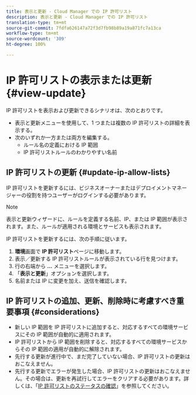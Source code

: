 ```yaml
---
title: 表示と更新 - Cloud Manager での IP 許可リスト
description: 表示と更新 - Cloud Manager での IP 許可リスト
translation-type: tm+mt
source-git-commit: 7fdfa626147a72f3d7fb98b89a19a871fc7a13ca
workflow-type: tm+mt
source-wordcount: '309'
ht-degree: 100%

---
```



# IP 許可リストの表示または更新 {#view-update}

IP 許可リストを表示および更新できるシナリオは、次のとおりです。

* 表示と更新メニューを使用して、1 つまたは複数の IP 許可リストの詳細を表示する。
* 次のいずれか一方または両方を編集する。
   * ルール名の定義における IP 範囲
   * IP 許可リストルールのわかりやすい名前

## IP 許可リストの更新 {#update-ip-allow-lists}


IP 許可リストを更新するには、ビジネスオーナーまたはデプロイメントマネージャーの役割を持つユーザーがログインする必要があります。

>[!NOTE]
>表示と更新ウィザードに、ルールを定義する名前、IP、または IP 範囲が表示されます。また、ルールが適用される環境とサービスも表示されます。

IP 許可リストを更新するには、次の手順に従います。

1. **環境**&#x200B;画面で **IP 許可リスト**&#x200B;ページに移動します。
1. 表示／更新する IP 許可リストルールが表示されている行を見つけます。
1. 行の右端から **...** メニューを選択します。
1. 「**表示と更新**」オプションを選択します。
1. 名前または IP に変更を加え、送信を確認します。

## IP 許可リストの追加、更新、削除時に考慮すべき重要事項 {#considerations}

* 新しい IP 範囲を IP 許可リストに追加すると、対応するすべての環境サービスにその IP 範囲が自動的に適用されます。
* IP 許可リストから IP 範囲を削除すると、対応するすべての環境サービスからその IP 範囲の適用が自動的に解除されます。
* 先行する更新が進行中で、まだ完了していない場合、IP 許可リストの更新はおこなえません。
* 先行する更新でエラーが発生した場合、IP 許可リストの更新はおこなえません。その場合は、更新を再試行してエラーをクリアする必要があります。詳しくは、「[IP 許可リストのステータスの確認](/help/implementing/cloud-manager/ip-allow-lists/check-ip-allow-list-status.md)」を参照してください。